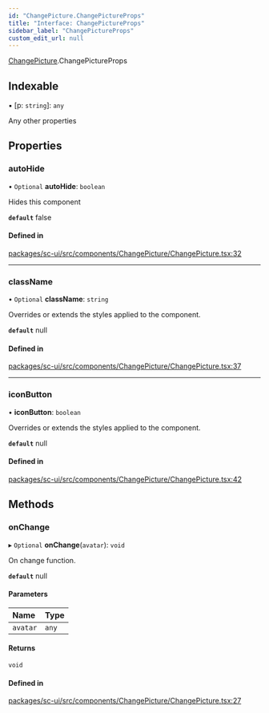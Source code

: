```yaml
---
id: "ChangePicture.ChangePictureProps"
title: "Interface: ChangePictureProps"
sidebar_label: "ChangePictureProps"
custom_edit_url: null
---
```


[ChangePicture](../modules/ChangePicture.md).ChangePictureProps

## Indexable

▪ [p: `string`]: `any`

Any other properties

## Properties

### autoHide

• `Optional` **autoHide**: `boolean`

Hides this component

**`default`** false

#### Defined in

[packages/sc-ui/src/components/ChangePicture/ChangePicture.tsx:32](https://github.com/selfcommunity/community-ui/blob/cab08cf/packages/sc-ui/src/components/ChangePicture/ChangePicture.tsx#L32)

___

### className

• `Optional` **className**: `string`

Overrides or extends the styles applied to the component.

**`default`** null

#### Defined in

[packages/sc-ui/src/components/ChangePicture/ChangePicture.tsx:37](https://github.com/selfcommunity/community-ui/blob/cab08cf/packages/sc-ui/src/components/ChangePicture/ChangePicture.tsx#L37)

___

### iconButton

• **iconButton**: `boolean`

Overrides or extends the styles applied to the component.

**`default`** null

#### Defined in

[packages/sc-ui/src/components/ChangePicture/ChangePicture.tsx:42](https://github.com/selfcommunity/community-ui/blob/cab08cf/packages/sc-ui/src/components/ChangePicture/ChangePicture.tsx#L42)

## Methods

### onChange

▸ `Optional` **onChange**(`avatar`): `void`

On change function.

**`default`** null

#### Parameters

| Name | Type |
| :------ | :------ |
| `avatar` | `any` |

#### Returns

`void`

#### Defined in

[packages/sc-ui/src/components/ChangePicture/ChangePicture.tsx:27](https://github.com/selfcommunity/community-ui/blob/cab08cf/packages/sc-ui/src/components/ChangePicture/ChangePicture.tsx#L27)
